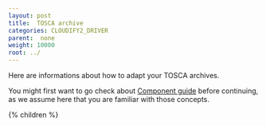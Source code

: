 ```yaml
---
layout: post
title:  TOSCA archive
categories: CLOUDIFY2_DRIVER
parent:  none
weight: 10000
root: ../
---
```


Here are informations about how to adapt your TOSCA archives.

You might first want to go check about [Component guide](../components_guide "Component guide") before continuing, as we assume here that you are familiar with those concepts.

{% children %}